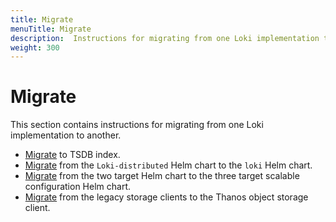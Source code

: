 ```yaml
---
title: Migrate
menuTitle: Migrate
description:  Instructions for migrating from one Loki implementation to another
weight: 300
---
```


# Migrate

This section contains instructions for migrating from one Loki implementation to another.

- [Migrate](migrate-to-tsdb/) to TSDB index.
- [Migrate](migrate-from-distributed/) from the `Loki-distributed` Helm chart to the `loki` Helm chart. 
- [Migrate](migrate-to-three-scalable-targets/)  from the two target Helm chart to the three target scalable configuration Helm chart.
- [Migrate](migrate-storage-clients/) from the legacy storage clients to the Thanos object storage client.